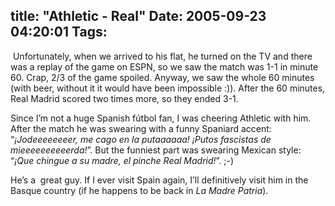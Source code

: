 title: "Athletic - Real"
Date: 2005-09-23 04:20:01
Tags: 
---
<p> Unfortunately, when we arrived to his flat, he
turned on the TV and there was a replay of the game on ESPN, so we saw
the match was 1-1 in minute 60. Crap, 2/3 of the game spoiled. Anyway,
we saw the whole 60 minutes (with beer, without it it would have been
impossible :)). After the 60 minutes, Real Madrid scored two times
more, so they ended 3-1.</p>
<p>Since I&#8217;m not a huge Spanish fútbol fan,
I was cheering Athletic with him. After the match he was swearing with
a funny Spaniard accent: &#8220;<i>¡Jodeeeeeeeer, me cago en la putaaaaaa! ¡Putos fascistas de mieeeeeeeeeerda!</i>&#8221;. But the funniest part was swearing Mexican style: &#8220;<i>¡Que chingue a su madre, el pinche Real Madrid!</i>&#8221;. ;-)</p>
<p>He&#8217;s
a  great guy. If I ever visit Spain again, I&#8217;ll definitively visit
him in the Basque country (if he happens to be back in <i>La Madre Patria</i>).<br/></p>
<br/><br/>
